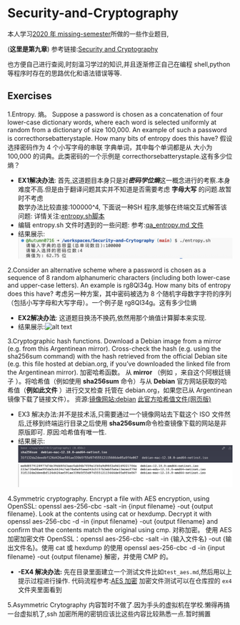 # Security-and-Cryptography
本人学习[2020 年 missing-semester](https://missing.csail.mit.edu/2020/)所做的一些作业题目,

(**这里是第九章**)
参考链接:[Security and Cryptography](https://missing.csail.mit.edu/2020/security/)

也方便自己进行查阅,时刻温习学过的知识,并且逐渐修正自己在编程 shell,python 等程序时存在的思路优化和语法错误等等.


## Exercises 

1.Entropy.  熵。
Suppose a password is chosen as a concatenation of four lower-case dictionary words, where each word is selected uniformly at random from a dictionary of size 100,000. An example of such a password is correcthorsebatterystaple. How many bits of entropy does this have?
假设选择密码作为 4 个小写字母的串联 字典单词，其中每个单词都是从 大小为 100,000 的词典。此类密码的一个示例是 correcthorsebatterystaple.这有多少位熵？
- **EX1解决办法**:
首先,这道题目本身只是对***密码学位熵***这一概念进行的考察.本身难度不高.但是由于翻译问题其实并不知道是否需要考虑 **字母大写** 的问题.故暂时不考虑        
    数学办法比较直接:100000^4,
    下面说一种SH 程序,能够在终端交互式解答该问题:
    详情关注:[entropy.sh脚本](./entropy.sh)
- 编辑 entropy.sh 文件时遇到的一些问题:
参考:[qa_entropy.md 文件](qa_entropy.md)
- 结果展示:
![alt text](images/image.png)


2.Consider an alternative scheme where a password is chosen as a sequence of 8 random alphanumeric characters (including both lower-case and upper-case letters). An example is rg8Ql34g. How many bits of entropy does this have?
考虑另一种方案，其中密码被选为 8 个随机字母数字字符的序列（包括小写字母和大写字母）。一个例子是 rg8Ql34g。这有多少位熵

- **EX2解决办法**:
这道题目换汤不换药,依然用那个熵值计算脚本来实现.
- 结果展示:![alt text](images/image1.png)

3.Cryptographic hash functions. Download a Debian image from a mirror (e.g. from this Argentinean mirror). Cross-check the hash (e.g. using the sha256sum command) with the hash retrieved from the official Debian site (e.g. this file hosted at debian.org, if you’ve downloaded the linked file from the Argentinean mirror).
加密哈希函数。 从 **mirror** （例如 ，来自这个阿根廷镜子 ）。将哈希值（例如使用 **sha256sum** 命令）与从 **Debian** 官方网站获取的哈希值（**例如此文件** ）进行交叉检查 托管在 debian.org，如果您已从 Argentinean 镜像下载了链接文件）。
资源:[镜像网站:debian](https://www.debian.org/CD/http-ftp/)
[此官方哈希值文件(网页版)](https://cdimage.debian.org/debian-cd/current/amd64/iso-cd/SHA256SUMS)

- EX3 解决办法:并不是技术活,只需要通过一个镜像网站去下载这个 ISO 文件然后,迁移到终端运行目录之后使用 **sha256sum**命令检查镜像下载的网站是非原版即可.
  原因:哈希值有唯一性.
- 结果展示:
![alt text](image.png)
![alt text](image-1.png)


4.Symmetric cryptography. Encrypt a file with AES encryption, using OpenSSL: openssl aes-256-cbc -salt -in {input filename} -out {output filename}. Look at the contents using cat or hexdump. Decrypt it with openssl aes-256-cbc -d -in {input filename} -out {output filename} and confirm that the contents match the original using cmp.
对称加密。 使用 AES 加密加密文件 OpenSSL：openssl aes-256-cbc -salt -in {输入文件名} -out {输出文件名}。使用 cat 或 hexdump 的使用 openssl aes-256-cbc -d -in {input filename} -out {output filename} 解密，并使用 CMP 的。
- **-EX4 解决办法:**
  先在目录里面建立一个测试文件比如`test_aes.md`,然后用以上提示过程进行操作.
  代码流程参考:[AES 加密](aescrypt.md)
  加密文件测试可以在仓库捏的 `ex4`文件夹里面看到

5.Asymmetric Crytography 内容暂时不做了.因为手头的虚拟机在学校.懒得再搞一台虚拟机了,ssh 加密所用的密钥应该比这些内容比较熟悉一点.暂时搁置